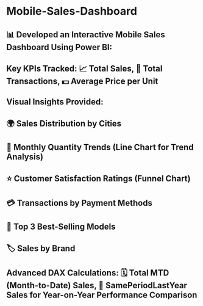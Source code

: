 # Mobile-Sales-Dashboard

## 📊 Developed an Interactive Mobile Sales Dashboard Using Power BI:

## Key KPIs Tracked: 📈 Total Sales, 🛒 Total Transactions, 💵 Average Price per Unit
## Visual Insights Provided:
## 🌍 Sales Distribution by Cities
## 📅 Monthly Quantity Trends (Line Chart for Trend Analysis)
## ⭐ Customer Satisfaction Ratings (Funnel Chart)
## 💳 Transactions by Payment Methods
## 📱 Top 3 Best-Selling Models
## 🏷️ Sales by Brand
## Advanced DAX Calculations: 🗓️ Total MTD (Month-to-Date) Sales, 📆 SamePeriodLastYear Sales for Year-on-Year Performance Comparison
